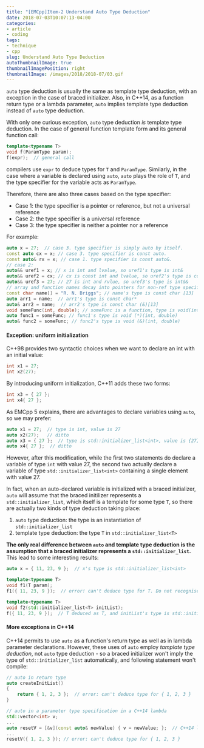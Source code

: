```yaml
---
title: "[EMCpp]Item-2 Understand Auto Type Deduction"
date: 2018-07-03T10:07:13-04:00
categories:
- article
- coding
tags:
- technique
- cpp
slug: Understand Auto Type Deduction
autoThumbnailImage: true
thumbnailImagePosition: right
thumbnailImage: /images/2018/2018-07/03.gif
---
```


`auto` type deduction is usually the same as template type deduction, with an exception in the case of braced initializer. Also, in C++14, as a function return type or a lambda parameter, `auto` implies template type deduction instead of `auto` type deduction.
<!--more-->

With only one curious exception, `auto` type deduction _is_ template type deduction. In the case of general function template form and its general function call:

```cpp
template<typename T>
void f(ParamType param);
f(expr);  // general call
```

compilers use `expr` to deduce types for `T` and `ParamType`. Similarly, in the case where a variable is declared using `auto`, `auto` plays the role of `T`, and the type specifier for the variable acts as `ParamType`.

Therefore, there are also three cases based on the type specifier:

* Case 1: the type specifier is a pointer or reference, but not a universal reference
* Case 2: the type specifier is a universal reference
* Case 3: the type specifier is neither a pointer nor a reference

For example:

```cpp
auto x = 27;  // case 3. type specifier is simply auto by itself.
const auto cx = x; // case 3. type specifier is const auto.
const auto& rx = x; // case 1. type specifier is const auto&. 
// case 2:
auto&& uref1 = x; // x is int and lvalue, so uref1's type is int&
auto&& uref2 = cx; // cx is const int and lvalue, so uref2's type is const int&
auto&& uref3 = 27; // 27 is int and rvlue, so uref3's type is int&&
// array and function names decay into pointers for non-ref type specifiers:
const char name[] = "R. N. Briggs"; // name's type is const char [13]
auto arr1 = name;  // arr1's type is const char*
auto& arr2 = name;  // arr2's type is const char (&)[13]
void someFunc(int, double); // someFunc is a function, type is void(int, double)
auto func1 = someFunc; // func1's type is void (*)(int, double)
auto& func2 = someFunc; // func2's type is void (&)(int, double)
```

#### Exception: uniform initialization

C++98 provides two syntactic choices when we want to declare an int with an initial value:

```cpp
int x1 = 27;
int x2(27);
```

By introducing uniform initialization, C++11 adds these two forms:

```cpp
int x3 = { 27 };
int x4{ 27 };
```

As EMCpp 5 explains, there are advantages to declare variables using `auto`, so we may prefer:

```cpp
auto x1 = 27;  // type is int, value is 27
auto x2(27);   // ditto
auto x3 = { 27 };  // type is std::initializer_list<int>, value is {27}
auto x4{ 27 };  // ditto
```

However, after this modification, while the first two statements do declare a variable of type `int` with value 27, the second two actually declare a variable of type `std::initializer_list<int>` containing a single element with value 27.

In fact, when an auto-declared variable is initialized with a braced initializer, `auto` will assume that the braced initilizer represents a `std::initializer_list`, which itself is a template for some type `T`, so there are actually two kinds of type deduction taking place:

1. `auto` type deduction: the type is an instantiation of `std::initializer_list`
2. template type deduction: the type `T` in `std::initializer_list<T>`

**The only real difference between `auto` and template type deduction is the assumption that a braced initializer represents a `std::initializer_list`.** This lead to some interesting results:

```cpp
auto x = { 11, 23, 9 };  // x's type is std::initializer_list<int>

template<typename T>
void f1(T param);
f1({ 11, 23, 9 });  // error! can't deduce type for T. Do not recognise the type for braced initializer

template<typename T>
void f2(std::initializer_list<T> initList);
f({ 11, 23, 9 });  // T deduced as T, and initList's type is std::initializer_list<int>
```

#### More exceptions in C++14

C++14 permits to use `auto` as a function's return type as well as in lambda parameter declarations. However, these uses of `auto` employ _tamplate type deduction_, not `auto` type deduction - so a braced initializer won't imply the type of `std::initializer_list` automatically, and following statement won't compile:

```cpp
// auto in return type
auto createInitList()
{
    return { 1, 2, 3 };  // error: can't deduce type for { 1, 2, 3 }
}

// auto in a parameter type specification in a C++14 lambda
std::vector<int> v;
...
auto resetV = [&v](const auto& newValue) { v = newValue; };  // C++14 lambda, second auto is in parameter list
...
resetV({ 1, 2, 3 }); // error: can't deduce type for { 1, 2, 3 }
```
